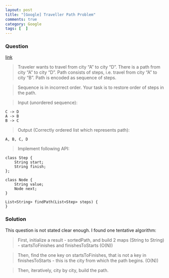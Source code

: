 ```yaml
---
layout: post
title: "[Google] Traveller Path Problem"
comments: true
category: Google
tags: [  ]
---
```


### Question 

[link](http://www.careercup.com/question?id=5147801809846272)

> Traveler wants to travel from city “A” to city “D”. There is a path from city “A” to city “D”. Path consists of steps, i.e. travel from city “A” to city “B”. Path is encoded as sequence of steps. 

> Sequence is in incorrect order. Your task is to restore order of steps in the path. 

> Input (unordered sequence): 

    C -> D 
    A -> B 
    B -> C 

> Output (Correctly ordered list which represents path): 

    A, B, C, D 

> Implement following API:

    class Step {
        String start;
        String finish;
    };

    class Node {
        String value;
        Node next;
    }

    List<String> findPath(List<Step> steps) {
    }

### Solution

This question is not stated clear enough. I found one tentative algorithm: 

> First, initialize a result - sortedPath, and build 2 maps (String to String) - startsToFinishes and finishesToStarts (O(N)) 

> Then, find the one key on startsToFinishes, that is not a key in finishesToStarts - this is the city from which the path begins. (O(N)) 

> Then, iteratively, city by city, build the path. 
